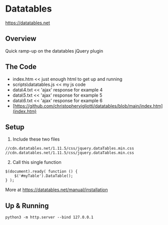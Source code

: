 # Datatables

https://datatables.net

## Overview

Quick ramp-up on the datatables jQuery plugin

## The Code

* index.htm << just enough html to get up and running
* scripts\datatables.js << my js code
* data\4.txt << 'ajax' response for example 4
* data\5.txt << 'ajax' response for example 5
* data\6.txt << 'ajax' response for example 6
* [https://github.com/christophervigliotti/datatables/blob/main/index.htm](index.htm)

## Setup

1. Include these two files 

```
//cdn.datatables.net/1.11.5/css/jquery.dataTables.min.css
//cdn.datatables.net/1.11.5/css/jquery.dataTables.min.css
```

2. Call this single function 

```
$(document).ready( function () {
    $('#myTable').DataTable();
} );
```

More at https://datatables.net/manual/installation

## Up & Running

`python3 -m http.server --bind 127.0.0.1`